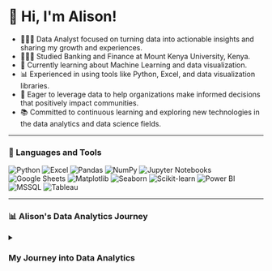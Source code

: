 # 👋 Hi, I'm Alison!

- 👩🏻‍💻 Data Analyst focused on turning data into actionable insights and sharing my growth and experiences.<br/>
- 👩🏻‍🎓 Studied Banking and Finance at Mount Kenya University, Kenya.<br/>
- 💭 Currently learning about Machine Learning and data visualization.<br/>
- 📊 Experienced in using tools like Python, Excel, and data visualization libraries.<br/>
- 🚀 Eager to leverage data to help organizations make informed decisions that positively impact communities.<br/>
- 📚 Committed to continuous learning and exploring new technologies in the data analytics and data science fields.<br/>

---
### 🧰 Languages and Tools

![Python](https://img.shields.io/badge/python-3670A0?style=for-the-badge&logo=python&logoColor=ffdd54)
![Excel](https://img.shields.io/badge/Excel-217346?style=for-the-badge&logo=microsoft-excel&logoColor=white)
![Pandas](https://img.shields.io/badge/Pandas-150458?style=for-the-badge&logo=pandas&logoColor=white)
![NumPy](https://img.shields.io/badge/NumPy-013243?style=for-the-badge&logo=numpy&logoColor=white)
![Jupyter Notebooks](https://img.shields.io/badge/Jupyter-F37626?style=for-the-badge&logo=jupyter&logoColor=white)
![Google Sheets](https://img.shields.io/badge/Google%20Sheets-34A853?style=for-the-badge&logo=google-sheets&logoColor=white)
![Matplotlib](https://img.shields.io/badge/Matplotlib-0C4B33?style=for-the-badge&logo=matplotlib&logoColor=white)
![Seaborn](https://img.shields.io/badge/Seaborn-4C4C4C?style=for-the-badge&logoColor=white)
![Scikit-learn](https://img.shields.io/badge/Scikit--learn-F7931E?style=for-the-badge&logo=scikit-learn&logoColor=white)
![Power BI](https://img.shields.io/badge/Power--BI-F2C811?style=for-the-badge&logo=power-bi&logoColor=white) 
![MSSQL](https://img.shields.io/badge/MSSQL-CC2927?style=for-the-badge&logo=microsoft-sql-server&logoColor=white) 
![Tableau](https://img.shields.io/badge/Tableau-E97627?style=for-the-badge&logo=tableau&logoColor=white)


---

### 📊 Alison's Data Analytics Journey

<details>
 <summary><h3>My Journey into Data Analytics</h3></summary>

My journey into data analytics started when I noticed how quickly the world was moving toward technology. I wanted to blend my finance background with this new wave of tech to create something more powerful—something that could help organizations and even countries make better decisions and improve communities. 

I'm especially passionate about promoting digital literacy and economic development in Burundi, and data analytics felt like the perfect way to make that happen. With each new skill I learn, whether it’s Python or data visualization, I’m more excited about using data to uncover insights that can really make a difference. 

This journey is just getting started, but I’m eager to continue learning and find new ways to use data for good.
</details>
